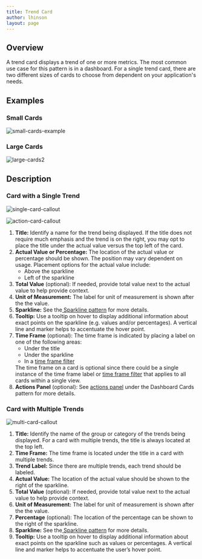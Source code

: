 ```yaml
---
title: Trend Card
author: lhinson
layout: page
---
```

<h2>Overview</h2>

<p>A trend card displays a trend of one or more metrics. The most common use case for this pattern is in a dashboard. For a single trend card, there are two different sizes of cards to choose from dependent on your application's needs.</p>

<h2>Examples</h2>
<h3>Small Cards</h3>
<p><img src="{{site.baseurl}}wp-content/uploads/2015/08/small-cards-example.png" alt="small-cards-example"/></p>
<h3>Large Cards</h3>
<p><img src="{{site.baseurl}}wp-content/uploads/2015/08/large-cards2.png" alt="large-cards2"/></p>

<h2>Description</h2>
<h3>Card with a Single Trend</h3>
<div class="row">
    <div class="col-md-7">
        <p><img src="{{site.baseurl}}wp-content/uploads/2015/08/single-card-callout.png" alt="single-card-callout"/></p>
        <p><img src="{{site.baseurl}}wp-content/uploads/2015/08/action-card-callout.png" alt="action-card-callout"/></p>
    </div>
    <div class="col-md-5">
        <ol>
            <li><b>Title:</b> Identify a name for the trend being displayed. If the title does not require much emphasis and the trend is on the right, you may opt to place the title under the actual value versus the top left of the card.</li>
            <li><b>Actual Value or Percentage:</b> The location of the actual value or percentage should be shown. The position may vary dependent on usage. Placement options for the actual value include:
                <ul>
                    <li>Above the sparkline</li>
                    <li>Left of the sparkline</li>
                </ul>
            </li>
            <li><b>Total Value</b> (optional): If needed, provide total value next to the actual value to help provide context.</li>
            <li><b>Unit of Measurement:</b> The label for unit of measurement is shown after the the value.</li>
            <li><b>Sparkline:</b> See the<a href="/pattern-library/data-visualization/sparkline/"> Sparkline pattern</a> for more details.</li>
            <li><b>Tooltip:</b> Use a tooltip on hover to display additional information about exact points on the sparkline (e.g. values and/or percentages). A vertical line and marker helps to accentuate the hover point.</li>
            <li><b>Time Frame</b> (optional): The time frame is indicated by placing a label on one of the following areas:
                <ul>
                    <li>Under the title</li>
                    <li>Under the sparkline</li>
                    <li>In a <a href="/pattern-library/cards/dashboard-card/#dashboard-card-time-frame-filter">time frame filter</a></li>
                </ul>
The time frame on a card is optional since there could be a single instance of the time frame label or <a href="/pattern-library/cards/dashboard-card/#dashboard-card-time-frame-filter">time frame filter</a> that applies to all cards within a single view.
            </li>
            <li><b>Actions Panel</b> (optional): See <a href="/pattern-library/cards/dashboard-card/#dashboard-card-actions-panel"> actions panel</a> under the Dashboard Cards pattern for more details.</li>
        </ol>
    </div>
</div>
<h3>Card with Multiple Trends</h3>
<div class="row">
    <div class="col-md-7">
        <p><img src="{{site.baseurl}}wp-content/uploads/2015/08/multi-card-callout.png" alt="multi-card-callout"/></p>
    </div>
    <div class="col-md-5">
        <ol>
            <li><b>Title:</b> Identify the name of the group or category of the trends being displayed. For a card with multiple trends, the title is always located at the top left.</li>
            <li><b>Time Frame:</b> The time frame is located under the title in a card with multiple trends.</li>
            <li><b>Trend Label:</b> Since there are multiple trends, each trend should be labeled.</li>
            <li><b>Actual Value:</b> The location of the actual value should be shown to the right of the sparkline.</li>
            <li><b>Total Value</b> (optional): If needed, provide total value next to the actual value to help provide context.</li>
            <li><b>Unit of Measurement:</b> The label for unit of measurement is shown after the the value.</li>
            <li><b>Percentage</b> (optional): The location of the percentage can be shown to the right of the sparkline.</li>
            <li><b>Sparkline:</b> See the<a href="/pattern-library/data-visualization/sparkline/"> Sparkline pattern</a> for more details.</li>
            <li><b>Tooltip:</b> Use a tooltip on hover to display additional information about exact points on the sparkline such as values or percentages. A vertical line and marker helps to accentuate the user’s hover point.</li>
        </ol>
    </div>
</div>
